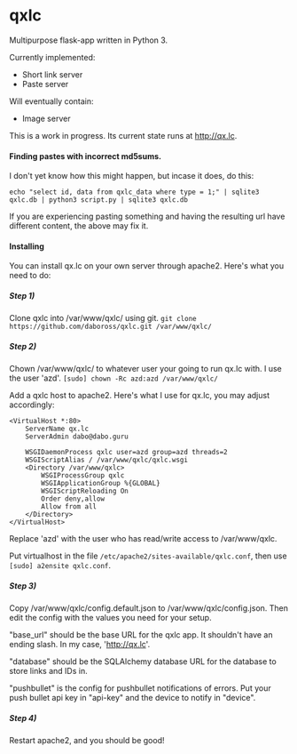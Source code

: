 qxlc
====

Multipurpose flask-app written in Python 3.

Currently implemented:
* Short link server
* Paste server

Will eventually contain:
* Image server

This is a work in progress. Its current state runs at http://qx.lc.

#### Finding pastes with incorrect md5sums.

I don't yet know how this might happen, but incase it does, do this:

```
echo "select id, data from qxlc_data where type = 1;" | sqlite3 qxlc.db | python3 script.py | sqlite3 qxlc.db
```

If you are experiencing pasting something and having the resulting url have different content, the above may fix it.

#### Installing
You can install qx.lc on your own server through apache2. Here's what you need to do:

##### Step 1)

Clone qxlc into /var/www/qxlc/ using git. `git clone https://github.com/daboross/qxlc.git /var/www/qxlc/`

##### Step 2)

Chown /var/www/qxlc/ to whatever user your going to run qx.lc with. I use the user 'azd'.
`[sudo] chown -Rc azd:azd /var/www/qxlc/`

Add a qxlc host to apache2. Here's what I use for qx.lc, you may adjust accordingly:
```
<VirtualHost *:80>
    ServerName qx.lc
    ServerAdmin dabo@dabo.guru

    WSGIDaemonProcess qxlc user=azd group=azd threads=2
    WSGIScriptAlias / /var/www/qxlc/qxlc.wsgi
    <Directory /var/www/qxlc>
        WSGIProcessGroup qxlc
        WSGIApplicationGroup %{GLOBAL}
        WSGIScriptReloading On
        Order deny,allow
        Allow from all
    </Directory>
</VirtualHost>
```
Replace 'azd' with the user who has read/write access to /var/www/qxlc.

Put virtualhost in the file `/etc/apache2/sites-available/qxlc.conf`, then use `[sudo] a2ensite qxlc.conf`.

##### Step 3)

Copy /var/www/qxlc/config.default.json to /var/www/qxlc/config.json. Then edit the config with the values you need for your setup.

"base_url" should be the base URL for the qxlc app. It shouldn't have an ending slash. In my case, 'http://qx.lc'.

"database" should be the SQLAlchemy database URL for the database to store links and IDs in.

"pushbullet" is the config for pushbullet notifications of errors. Put your push bullet api key in "api-key" and the device to notify in "device".

##### Step 4)

Restart apache2, and you should be good!
